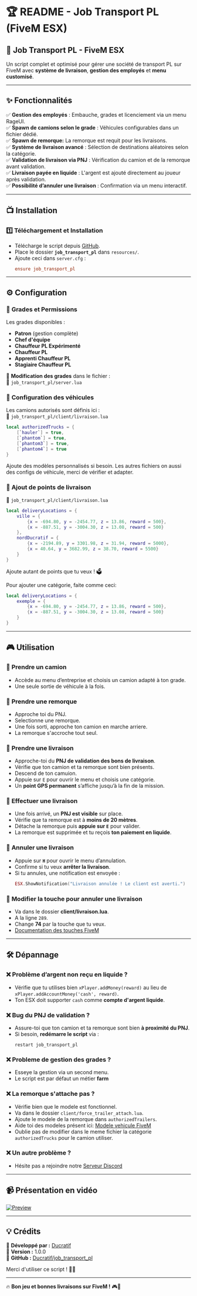 # 🏆 **README - Job Transport PL (FiveM ESX)**  

## 🚚 Job Transport PL - FiveM ESX  
Un script complet et optimisé pour gérer une société de transport PL sur FiveM avec **système de livraison**, **gestion des employés** et **menu customisé**.  

---

## ✨ **Fonctionnalités**  

✅ **Gestion des employés** : Embauche, grades et licenciement via un menu RageUI.  
✅ **Spawn de camions selon le grade** : Véhicules configurables dans un fichier dédié.  
✅ **Spawn de remorque:** La remorque est requit pour les livraisons.  
✅ **Système de livraison avancé** : Sélection de destinations aléatoires selon la catégorie.  
✅ **Validation de livraison via PNJ** : Vérification du camion et de la remorque avant validation.  
✅ **Livraison payée en liquide** : L'argent est ajouté directement au joueur après validation.  
✅ **Possibilité d’annuler une livraison** : Confirmation via un menu interactif.  

---

## 📺 **Installation**  

### 1️⃣ **Téléchargement et Installation**  
- Télécharge le script depuis [GitHub](https://github.com/Ducratif/job_transport_pl/releases/).  
- Place le dossier **`job_transport_pl`** dans `resources/`.  
- Ajoute ceci dans `server.cfg` :  
  ```ini
  ensure job_transport_pl
  ```

---

## ⚙️ **Configuration**  

### 🔹 **Grades et Permissions**  
Les grades disponibles :  
- **Patron** (gestion complète)  
- **Chef d'équipe**  
- **Chauffeur PL Expérimenté**  
- **Chauffeur PL**  
- **Apprenti Chauffeur PL**  
- **Stagiaire Chauffeur PL**  

📌 **Modification des grades** dans le fichier :  
💽 `job_transport_pl/server.lua`  

### 🔹 **Configuration des véhicules**  
Les camions autorisés sont définis ici :  
💽 `job_transport_pl/client/livraison.lua`  
```lua
local authorizedTrucks = {
    [`hauler`] = true,
    [`phantom`] = true,
    [`phantom3`] = true,
    [`phantom4`] = true
}
```
Ajoute des modèles personnalisés si besoin.
Les autres fichiers on aussi des configs de véhicule, merci de vérifier et adapter.

### 🔹 **Ajout de points de livraison**  
💽 `job_transport_pl/client/livraison.lua`  
```lua
local deliveryLocations = {
    ville = {
        {x = -694.80, y = -2454.77, z = 13.86, reward = 500},
        {x = -887.51, y = -3004.30, z = 13.08, reward = 500}
    },
    nordDucratif = {
        {x = -2194.89, y = 3301.98, z = 31.94, reward = 5000},
        {x = 40.64, y = 3682.99, z = 38.70, reward = 5500}
    }
}
```
Ajoute autant de points que tu veux ! 🗳️

Pour ajouter une catégorie, faite comme ceci:
```lua
local deliveryLocations = {
    exemple = {
        {x = -694.80, y = -2454.77, z = 13.86, reward = 500},
        {x = -887.51, y = -3004.30, z = 13.08, reward = 500}
    }
}
```

---

## 🎮 **Utilisation**  

### 📌 **Prendre un camion**  
- Accède au menu d’entreprise et choisis un camion adapté à ton grade.  
- Une seule sortie de véhicule à la fois.  

### 📌 **Prendre une remorque**  
- Approche toi du PNJ.
- Selectionne une remorque.
- Une fois sorti, approche ton camion en marche arriere.
- La remorque s'accroche tout seul.

### 📌 **Prendre une livraison**  
- Approche-toi du **PNJ de validation des bons de livraison**.  
- Vérifie que ton camion et ta remorque sont bien présents.
- Descend de ton camuion.
- Appuie sur `E` pour ouvrir le menu et choisis une catégorie.  
- Un **point GPS permanent** s’affiche jusqu’à la fin de la mission.  

### 📌 **Effectuer une livraison**  
- Une fois arrivé, un **PNJ est visible** sur place.  
- Vérifie que ta remorque est à **moins de 20 mètres**.  
- Détache la remorque puis **appuie sur `E`** pour valider.  
- La remorque est supprimée et tu reçois **ton paiement en liquide**.  

### 📌 **Annuler une livraison**  
- Appuie sur **`H`** pour ouvrir le menu d’annulation.  
- Confirme si tu veux **arrêter la livraison**.  
- Si tu annules, une notification est envoyée :  
  ```lua
  ESX.ShowNotification("Livraison annulée ! Le client est averti.")
  ```

### 📌 **Modifier la touche pour annuler une livraison**
- Va dans le dossier **client/livraison.lua**.
- A la ligne `289`.
- Change **74** par la touche que tu veux.
- [Documentation des touches FiveM](https://docs.fivem.net/docs/game-references/controls/)

---

## 🛠️ **Dépannage**  

### ❌ **Problème d’argent non reçu en liquide ?**  
- Vérifie que tu utilises bien `xPlayer.addMoney(reward)` au lieu de `xPlayer.addAccountMoney('cash', reward)`.  
- Ton ESX doit supporter `cash` comme **compte d'argent liquide**.  

### ❌ **Bug du PNJ de validation ?**  
- Assure-toi que ton camion et ta remorque sont bien **à proximité du PNJ**.  
- Si besoin, **redémarre le script** via :  
  ```
  restart job_transport_pl
  ```
  
### ❌ **Probleme de gestion des grades ?**
- Esseye la gestion via un second menu.
- Le script est par défaut un métier **farm**

### ❌ **La remorque s'attache pas ?** 
- Vérifie bien que le modele est fonctionnel.
- Va dans le dossier `client/force_trailer_attach.lua`.
- Ajoute le modele de la remorque dans `authorizedTrailers`.
- Aide toi des modeles présent ici: [Modele vehicule FiveM](https://docs.fivem.net/docs/game-references/vehicle-references/vehicle-models/)
- Oublie pas de modifier dans le meme fichier la catégorie `authorizedTrucks` pour le camion utiliser.

### ❌ **Un autre problème ?**
- Hésite pas a rejoindre notre [Serveur Discord](https://discord.gg/c8YB6RRCuq)

---

## 📹 **Présentation en vidéo**

[![Preview](https://img.youtube.com/vi/JzHQsUjx2Ag/0.jpg)](https://youtu.be/JzHQsUjx2Ag)

---

## 💡 **Crédits**  

👤 **Développé par :** [Ducratif](https://github.com/ducratif)  
📌 **Version :** 1.0.0  
🔗 **GitHub :** [Ducratif/job_transport_pl]([https://github.com/tonrepo](https://github.com/Ducratif/job_transport_pl))  

Merci d'utiliser ce script ! 🚛💨  

---

🔥 **Bon jeu et bonnes livraisons sur FiveM !** 🎮🚚

